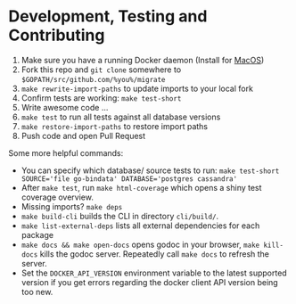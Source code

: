 # Development, Testing and Contributing

  1. Make sure you have a running Docker daemon
     (Install for [MacOS](https://docs.docker.com/docker-for-mac/))
  2. Fork this repo and `git clone` somewhere to `$GOPATH/src/github.com/%you%/migrate`
  3. `make rewrite-import-paths` to update imports to your local fork
  4. Confirm tests are working: `make test-short`
  5. Write awesome code ...
  6. `make test` to run all tests against all database versions
  7. `make restore-import-paths` to restore import paths
  8. Push code and open Pull Request
 
Some more helpful commands:

  * You can specify which database/ source tests to run:
    `make test-short SOURCE='file go-bindata' DATABASE='postgres cassandra'`
  * After `make test`, run `make html-coverage` which opens a shiny test coverage overview.
  * Missing imports? `make deps`
  * `make build-cli` builds the CLI in directory `cli/build/`.
  * `make list-external-deps` lists all external dependencies for each package
  * `make docs && make open-docs` opens godoc in your browser, `make kill-docs` kills the godoc server.
    Repeatedly call `make docs` to refresh the server.
  * Set the `DOCKER_API_VERSION` environment variable to the latest supported version if you get errors regarding the docker client API version being too new.
